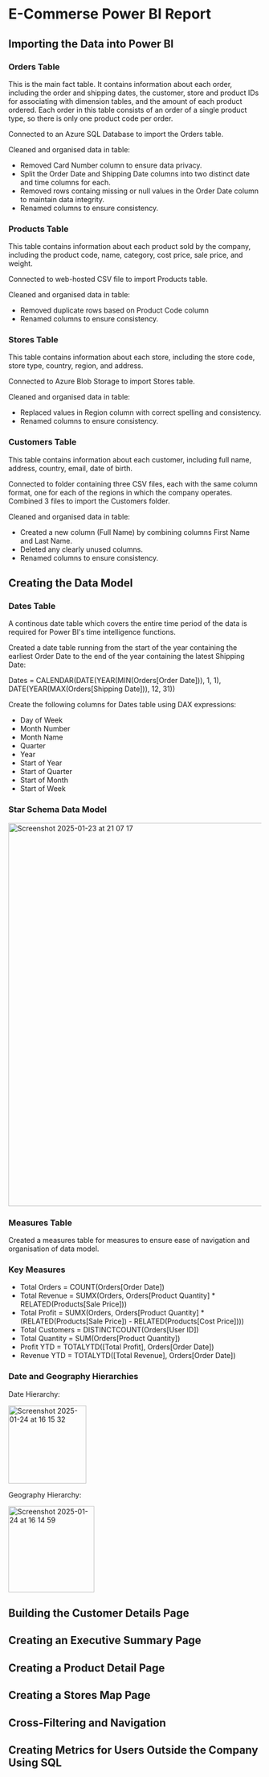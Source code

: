 # E-Commerse Power BI Report 
## Importing the Data into Power BI 
### Orders Table 
This is the main fact table. It contains information about each order, including the order and shipping dates, the customer, store and product IDs for associating with dimension tables, and the amount of each product ordered. Each order in this table consists of an order of a single product type, so there is only one product code per order.

Connected to an Azure SQL Database to import the Orders table. 

Cleaned and organised data in table:
  * Removed Card Number column to ensure data privacy.
  * Split the Order Date and Shipping Date columns into two distinct date and time columns for each.
  * Removed rows containg missing or null values in the Order Date column to maintain data integrity.
  * Renamed columns to ensure consistency. 

### Products Table 
This table contains information about each product sold by the company, including the product code, name, category, cost price, sale price, and weight.

Connected to web-hosted CSV file to import Products table. 

Cleaned and organised data in table:
  * Removed duplicate rows based on Product Code column
  * Renamed columns to ensure consistency. 

### Stores Table
This table contains information about each store, including the store code, store type, country, region, and address.

Connected to Azure Blob Storage to import Stores table. 

Cleaned and organised data in table:
  * Replaced values in Region column with correct spelling and consistency. 
  * Renamed columns to ensure consistency. 

### Customers Table 
This table contains information about each customer, including full name, address, country, email, date of birth. 

Connected to folder containing three CSV files, each with the same column format, one for each of the regions in which the company operates. Combined 3 files to import the Customers folder. 

Cleaned and organised data in table:
  * Created a new column (Full Name) by combining columns First Name and Last Name. 
  * Deleted any clearly unused columns. 
  * Renamed columns to ensure consistency. 

## Creating the Data Model
### Dates Table
A continous date table which covers the entire time period of the data is required for Power BI's time intelligence functions. 

Created a date table running from the start of the year containing the earliest Order Date to the end of the year containing the latest Shipping Date:

 Dates = CALENDAR(DATE(YEAR(MIN(Orders[Order Date])), 1, 1), DATE(YEAR(MAX(Orders[Shipping Date])), 12, 31))

Create the following columns for Dates table using DAX expressions:

 * Day of Week
 * Month Number
 * Month Name
 * Quarter
 * Year
 * Start of Year
 * Start of Quarter
 * Start of Month
 * Start of Week
   
### Star Schema Data Model
<img width="761" alt="Screenshot 2025-01-23 at 21 07 17" src="https://github.com/user-attachments/assets/242b4d3d-c6ec-42be-8199-428c5e091b14" />

### Measures Table
Created a measures table for measures to ensure ease of navigation and organisation of data model. 

### Key Measures
 * Total Orders = COUNT(Orders[Order Date])
 * Total Revenue = SUMX(Orders, Orders[Product Quantity] * RELATED(Products[Sale Price]))
 * Total Profit = SUMX(Orders, Orders[Product Quantity] * (RELATED(Products[Sale Price]) - RELATED(Products[Cost Price])))
 * Total Customers = DISTINCTCOUNT(Orders[User ID])
 * Total Quantity = SUM(Orders[Product Quantity])
 * Profit YTD = TOTALYTD([Total Profit], Orders[Order Date])
 * Revenue YTD = TOTALYTD([Total Revenue], Orders[Order Date])

### Date and Geography Hierarchies
Date Hierarchy:

<img width="155" alt="Screenshot 2025-01-24 at 16 15 32" src="https://github.com/user-attachments/assets/2b9759bf-2bec-4530-945e-10d1f01255cd" />


Geography Hierarchy:

<img width="171" alt="Screenshot 2025-01-24 at 16 14 59" src="https://github.com/user-attachments/assets/38e7f28e-73e8-4b95-af68-08a287335ccf" />


## Building the Customer Details Page

## Creating an Executive Summary Page 

## Creating a Product Detail Page 

## Creating a Stores Map Page 

## Cross-Filtering and Navigation 

## Creating Metrics for Users Outside the Company Using SQL
